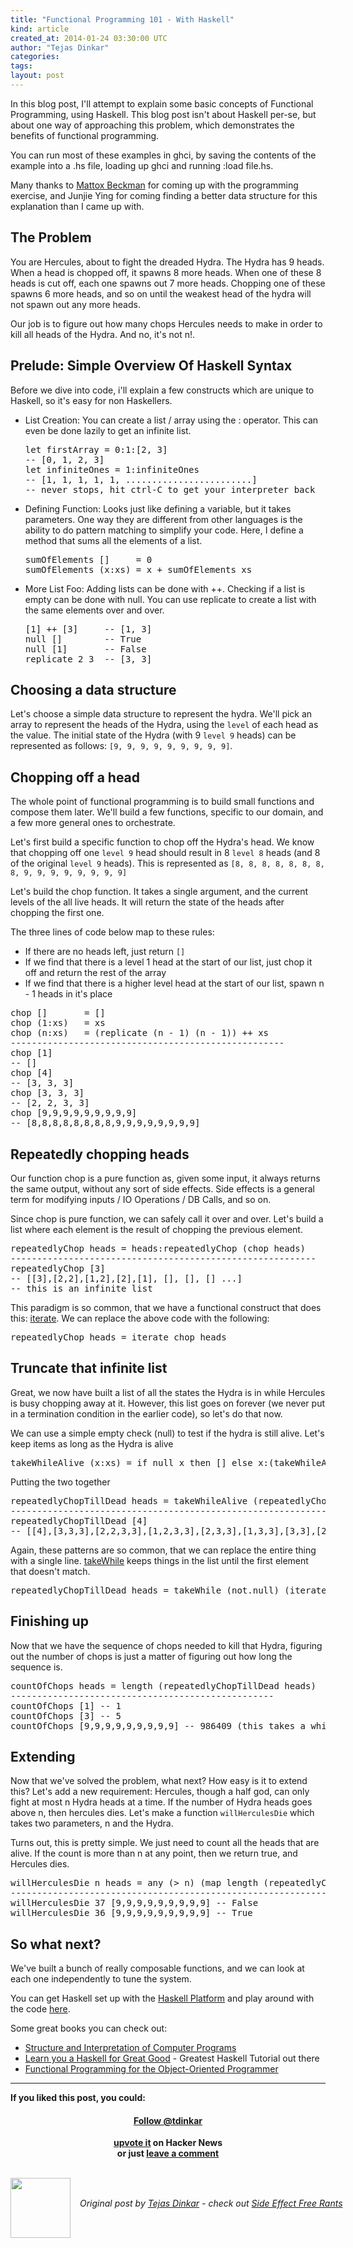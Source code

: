 ```yaml
---
title: "Functional Programming 101 - With Haskell"
kind: article
created_at: 2014-01-24 03:30:00 UTC
author: "Tejas Dinkar"
categories: 
tags: 
layout: post
---
```

<p>In this blog post, I&#39;ll attempt to explain some basic concepts of Functional Programming, using Haskell. This blog post isn&#39;t about Haskell per-se, but about one way of approaching this problem, which demonstrates the benefits of functional programming.</p> <p>You can run most of these examples in ghci, by saving the contents of the example into a .hs file, loading up ghci and running :load file.hs.</p> <p>Many thanks to <a href="http://www.iit.edu/csl/cs/faculty/beckman_mattox.shtml">Mattox Beckman</a> for coming up with the programming exercise, and Junjie Ying for coming finding a better data structure for this explanation than I came up with.</p><h2 id='the-problem'>The Problem</h2><p>You are Hercules, about to fight the dreaded Hydra. The Hydra has 9 heads. When a head is chopped off, it spawns 8 more heads. When one of these 8 heads is cut off, each one spawns out 7 more heads. Chopping one of these spawns 6 more heads, and so on until the weakest head of the hydra will not spawn out any more heads.</p> <p>Our job is to figure out how many chops Hercules needs to make in order to kill all heads of the Hydra. And no, it&#39;s not n!.</p><h2 id='prelude-simple-overview-of-haskell-syntax'>Prelude: Simple Overview Of Haskell Syntax</h2><p>Before we dive into code, i&#39;ll explain a few constructs which are unique to Haskell, so it&#39;s easy for non Haskellers.</p> <ul><li>List Creation: You can create a list / array using the : operator. This can even be done lazily to get an infinite list. <script src="https://gist.github.com/24df70ad958b0ba87e37.js?file=basics-1.hs"></script><noscript>  <pre>let firstArray = 0:1:[2, 3]<br />-- [0, 1, 2, 3]<br />let infiniteOnes = 1:infiniteOnes<br />-- [1, 1, 1, 1, 1, ........................]<br />-- never stops, hit ctrl-C to get your interpreter back</pre></noscript></li><li>Defining Function: Looks just like defining a variable, but it takes parameters. One way they are different from other languages is the ability to do pattern matching to simplify your code. Here, I define a method that sums all the elements of a list. <script src="https://gist.github.com/24df70ad958b0ba87e37.js?file=basics-2.hs"></script><noscript>  <pre>sumOfElements []     = 0<br />sumOfElements (x:xs) = x + sumOfElements xs</pre></noscript></li><li>More List Foo: Adding lists can be done with ++. Checking if a list is empty can be done with null. You can use replicate to create a list with the same elements over and over. <script src="https://gist.github.com/24df70ad958b0ba87e37.js?file=basics-3.hs"></script><noscript>  <pre>[1] ++ [3]     -- [1, 3]<br />null []        -- True<br />null [1]       -- False<br />replicate 2 3  -- [3, 3]</pre></noscript></li></ul><h2 id='choosing-a-data-structure'>Choosing a data structure</h2><p>Let&#39;s choose a simple data structure to represent the hydra. We&#39;ll pick an array to represent the heads of the Hydra, using the <code>level</code> of each head as the value. The initial state of the Hydra (with 9 <code>level 9</code> heads) can be represented as follows: <code>[9, 9, 9, 9, 9, 9, 9, 9, 9]</code>.</p><h2 id='chopping-off-a-head'>Chopping off a head</h2><p>The whole point of functional programming is to build small functions and compose them later. We&#39;ll build a few functions, specific to our domain, and a few more general ones to orchestrate.</p> <p>Let&#39;s first build a specific function to chop off the Hydra&#39;s head. We know that chopping off one <code>level 9</code> head should result in 8 <code>level 8</code> heads (and 8 of the original <code>level 9</code> heads). This is represented as <code>[8, 8, 8, 8, 8, 8, 8, 8, 9, 9, 9, 9, 9, 9, 9, 9]</code></p> <p>Let&#39;s build the chop function. It takes a single argument, and the current levels of the all live heads. It will return the state of the heads after chopping the first one.</p> <p>The three lines of code below map to these rules:</p> <ul><li>If there are no heads left, just return <code>[]</code></li><li>If we find that there is a level 1 head at the start of our list, just chop it off and return the rest of the array</li><li>If we find that there is a higher level head at the start of our list, spawn n - 1 heads in it&#39;s place</li></ul> <p><script src="https://gist.github.com/24df70ad958b0ba87e37.js?file=chop.hs"></script><noscript>  <pre>chop []       = []<br />chop (1:xs)   = xs<br />chop (n:xs)   = (replicate (n - 1) (n - 1)) ++ xs<br />----------------------------------------------------<br />chop [1]<br />-- []<br />chop [4]<br />-- [3, 3, 3]<br />chop [3, 3, 3]<br />-- [2, 2, 3, 3]<br />chop [9,9,9,9,9,9,9,9,9]<br />-- [8,8,8,8,8,8,8,8,9,9,9,9,9,9,9,9]</pre></noscript></p><h2 id='repeatedly-chopping-heads'>Repeatedly chopping heads</h2><p>Our function chop is a pure function as, given some input, it always returns the same output, without any sort of side effects. Side effects is a general term for modifying inputs / IO Operations / DB Calls, and so on.</p> <p>Since chop is pure function, we can safely call it over and over. Let&#39;s build a list where each element is the result of chopping the previous element. <script src="https://gist.github.com/24df70ad958b0ba87e37.js?file=repeatedly-chop1.hs"></script><noscript>  <pre>repeatedlyChop heads = heads:repeatedlyChop (chop heads)<br />----------------------------------------------------------<br />repeatedlyChop [3]<br />-- [[3],[2,2],[1,2],[2],[1], [], [], [] ...]<br />-- this is an infinite list</pre></noscript></p> <p>This paradigm is so common, that we have a functional construct that does this: <a href="http://hackage.haskell.org/package/base-4.6.0.1/docs/Prelude.html#v:iterate">iterate</a>. We can replace the above code with the following: <script src="https://gist.github.com/24df70ad958b0ba87e37.js?file=repeatedly-chop2.hs"></script><noscript>  <pre>repeatedlyChop heads = iterate chop heads</pre></noscript></p><h2 id='truncate-that-infinite-list'>Truncate that infinite list</h2><p>Great, we now have built a list of all the states the Hydra is in while Hercules is busy chopping away at it. However, this list goes on forever (we never put in a termination condition in the earlier code), so let&#39;s do that now.</p> <p>We can use a simple empty check (null) to test if the hydra is still alive. Let&#39;s keep items as long as the Hydra is alive <script src="https://gist.github.com/24df70ad958b0ba87e37.js?file=takewhilealive.hs"></script><noscript>  <pre>takeWhileAlive (x:xs) = if null x then [] else x:(takeWhileAlive xs)</pre></noscript></p> <p>Putting the two together <script src="https://gist.github.com/24df70ad958b0ba87e37.js?file=iteratethroughheads.hs"></script><noscript>  <pre>repeatedlyChopTillDead heads = takeWhileAlive (repeatedlyChopTillDead heads)<br />----------------------------------------------------------------------------<br />repeatedlyChopTillDead [4]<br />-- [[4],[3,3,3],[2,2,3,3],[1,2,3,3],[2,3,3],[1,3,3],[3,3],[2,2,3],[1,2,3],[2,3],[1,3],[3],[2,2],[1,2],[2],[1]]</pre></noscript></p> <p>Again, these patterns are so common, that we can replace the entire thing with a single line. <a href="http://hackage.haskell.org/package/base-4.6.0.1/docs/Prelude.html#v:takeWhile">takeWhile</a> keeps things in the list until the first element that doesn&#39;t match. <script src="https://gist.github.com/24df70ad958b0ba87e37.js?file=repeatedly-simple.hs"></script><noscript>  <pre>repeatedlyChopTillDead heads = takeWhile (not.null) (iterate chop heads)</pre></noscript></p><h2 id='finishing-up'>Finishing up</h2><p>Now that we have the sequence of chops needed to kill that Hydra, figuring out the number of chops is just a matter of figuring out how long the sequence is. <script src="https://gist.github.com/24df70ad958b0ba87e37.js?file=count-chops.hs"></script><noscript>  <pre>countOfChops heads = length (repeatedlyChopTillDead heads)<br />--------------------------------------------------<br />countOfChops [1] -- 1<br />countOfChops [3] -- 5<br />countOfChops [9,9,9,9,9,9,9,9,9] -- 986409 (this takes a while)</pre></noscript></p><h2 id='extending'>Extending</h2><p>Now that we&#39;ve solved the problem, what next? How easy is it to extend this? Let&#39;s add a new requirement: Hercules, though a half god, can only fight at most n Hydra heads at a time. If the number of Hydra heads goes above n, then hercules dies. Let&#39;s make a function <code>willHerculesDie</code> which takes two parameters, n and the Hydra.</p> <p>Turns out, this is pretty simple. We just need to count all the heads that are alive. If the count is more than n at any point, then we return true, and Hercules dies. <script src="https://gist.github.com/24df70ad958b0ba87e37.js?file=herculeswilldie.hs"></script><noscript>  <pre>willHerculesDie n heads = any (> n) (map length (repeatedlyChopTillDead heads))<br />----------------------------------------------------------------------------<br />willHerculesDie 37 [9,9,9,9,9,9,9,9,9] -- False<br />willHerculesDie 36 [9,9,9,9,9,9,9,9,9] -- True</pre></noscript></p><h2 id='so-what-next'>So what next?</h2><p>We&#39;ve built a bunch of really composable functions, and we can look at each one independently to tune the system.</p> <p>You can get Haskell set up with the <a href="http://www.haskell.org/platform/">Haskell Platform</a> and play around with the code <a href="https://gist.github.com/gja/24df70ad958b0ba87e37/#file-hydra-hs">here</a>.</p> <p>Some great books you can check out:</p> <ul><li><a href="http://mitpress.mit.edu/sicp/full-text/book/book.html">Structure and Interpretation of Computer Programs</a></li><li><a href="http://learnyouahaskell.com/">Learn you a Haskell for Great Good</a> - Greatest Haskell Tutorial out there</li><li><a href="https://leanpub.com/fp-oo">Functional Programming for the Object-Oriented Programmer</a></li></ul> <p><hr /><b>If you liked this post, you could:</b><br /> <h4 style="text-align: center;">  <a class="twitter-follow-button" data-show-count="false" href="https://twitter.com/tdinkar">Follow @tdinkar</a></h4> <div style="text-align: center;">  <b><a href="http://news.ycombinator.com/item?id=7113259">upvote it</a> on Hacker News</b></div> <div style="text-align: center;">  <b>or just <a href="http://www.blogger.com/comment.g?blogID=9188785269813520484&postID=5931143789690992852">leave a comment</a></b></div> <br/></p><div class="author">
  <img src="http://nilenso.com/images/people/tejas-200.png" style="width: 96px; height: 96;">
  <span style="position: absolute; padding: 32px 15px;">
    <i>Original post by <a href="http://twitter.com/tdinkar">Tejas Dinkar</a> - check out <a href="http://blog.gja.in/">Side Effect Free Rants</a></i>
  </span>
</div>
